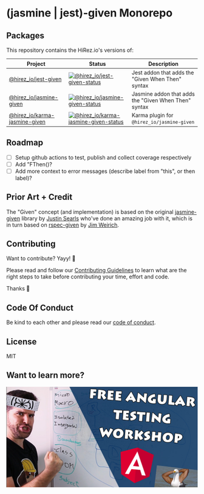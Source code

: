 # (jasmine | jest)-given Monorepo

## Packages

This repository contains the HiRez.io's versions of:

| Project                         | Status                                                                           | Description                                          |
| ------------------------------- | -------------------------------------------------------------------------------- | ---------------------------------------------------- |
| [@hirez_io/jest-given]          | [![@hirez_io/jest-given-status]][@hirez_io/jest-given-package]                   | Jest addon that adds the "Given When Then" syntax    |
| [@hirez_io/jasmine-given]       | [![@hirez_io/jasmine-given-status]][@hirez_io/jasmine-given-package]             | Jasmine addon that adds the "Given When Then" syntax |
| [@hirez_io/karma-jasmine-given] | [![@hirez_io/karma-jasmine-given-status]][@hirez_io/karma-jasmine-given-package] | Karma plugin for `@hirez_io/jasmine-given`           |

[@hirez_io/jest-given]: https://github.com/hirezio/given/tree/master/packages/jest-given
[@hirez_io/jasmine-given]: https://github.com/hirezio/given/tree/master/packages/jasmine-given
[@hirez_io/karma-jasmine-given]: https://github.com/hirezio/given/tree/master/packages/karma-jasmine-given
[@hirez_io/jest-given-status]: https://img.shields.io/npm/v/@hirez_io/jest-given.svg
[@hirez_io/jest-given-package]: https://npmjs.com/package/@hirez_io/jest-given
[@hirez_io/jasmine-given-status]: https://img.shields.io/npm/v/@hirez_io/jasmine-given.svg
[@hirez_io/jasmine-given-package]: https://npmjs.com/package/@hirez_io/jasmine-given
[@hirez_io/karma-jasmine-given-status]: https://img.shields.io/npm/v/@hirez_io/karma-jasmine-given.svg
[@hirez_io/karma-jasmine-given-package]: https://npmjs.com/package/@hirez_io/karma-jasmine-given

## Roadmap

- [ ] Setup github actions to test, publish and collect coverage respectively
- [ ] Add "FThen()?
- [ ] Add more context to error messages (describe label from "this", or then label)?

## Prior Art + Credit

The "Given" concept (and implementation) is based on the original [jasmine-given](https://github.com/searls/jasmine-given) library by [Justin Searls](https://twitter.com/searls) who've done an amazing job with it, which is in turn based on [rspec-given](https://github.com/jimweirich/rspec-given) by [Jim Weirich](https://twitter.com/jimweirich).

## Contributing

Want to contribute? Yayy! 🎉

Please read and follow our [Contributing Guidelines](CONTRIBUTING.md) to learn what are the right steps to take before contributing your time, effort and code.

Thanks 🙏

## Code Of Conduct

Be kind to each other and please read our [code of conduct](CODE_OF_CONDUCT.md).

## License

MIT

## Want to learn more?

<div align="center">
  <a href="https://learn.hirez.io/?utm_source=github&utm_medium=link&utm_campaign=given">
    <img src="for-readme/test-angular.jpg"
      alt="TestAngular.com - Free Angular Testing Workshop - The Roadmap to Angular Testing Mastery"
      width="600"
    />
  </a>
</div>
